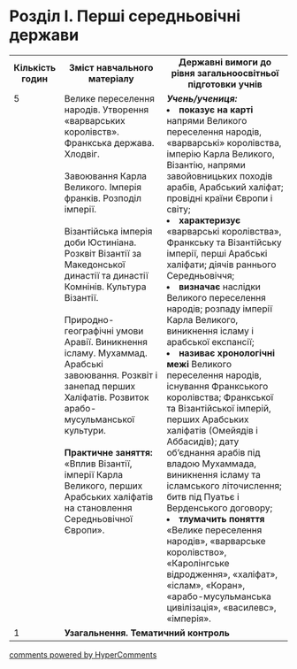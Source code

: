 <div id="hypercomments_widget" class="js-hypercomments-widget invisible"></div>

# Розділ І. Перші середньовічні держави

<table>
  <tr>
    <td width="10%" align="center"><b>Кількість годин</b></td>  
    <td width="40%" align="center"><b>Зміст навчального матеріалу</b></td>
    <td width="50%" align="center"><b>Державні вимоги  до рівня загальноосвітньої підготовки учнів</b></td>
  </tr>
  <tr>
<td width="10%" style="vertical-align:top !important;">5</td>
    <td width="40%" style="vertical-align:top !important;">
Велике переселення народів. Утворення «варварських королівств». Франкська держава. Хлодвіг.<br>
<br>
Завоювання Карла Великого. Імперія франків. Розподіл імперії.<br>
<br>
Візантійська імперія доби Юстиніана. Розквіт Візантії за Македонської династії та династії Комнінів. Культура Візантії.<br>
<br>
Природно-географічні умови Аравії. Виникнення ісламу. Мухаммад. Арабські завоювання. Розквіт і занепад перших Халіфатів. Розвиток арабо-мусульманської культури.<br>
<br>
<b>Практичне заняття:</b><br>
«Вплив Візантії, імперії Карла Великого, перших Арабських халіфатів на становлення Середньовічної Європи».
</td>
    <td width="50%" style="vertical-align:top !important;">
<i><b>Учень/учениця:</b></i><br>
<li><b>показує на карті</b> напрями Великого переселення народів, «варварські» королівства, імперію Карла Великого, Візантію, напрями завойовницьких походів арабів, Арабський халіфат; провідні країни Європи і світу;</li>
<li><b>характеризує</b> «варварські королівства», Франкську та Візантійську імперії, перші Арабські халіфати; діячів раннього Середньовіччя;</li>
<li><b>визначає</b> наслідки Великого переселення народів; розпаду імперії Карла Великого, виникнення ісламу і арабської експансії;</li>
<li><b>називає хронологічні межі</b> Великого переселення народів, існування Франкського королівства; Франкської та Візантійської імперій, перших Арабських халіфатів (Омейядів і Аббасидів); дату об’єднання арабів під владою Мухаммада, виникнення ісламу та ісламського літочислення; битв під Пуатьє і Верденського договору;</li>
<li><b>тлумачить поняття</b> «Велике переселення народів», «варварське королівство», «Каролінгське відродження», «халіфат», «іслам», «Коран», «арабо-мусульманська цивілізація», «василевс», «імперія».</li>
</td>
  </tr>
<tr>
<td width="10%" style="vertical-align:top !important;">1</td>
<td colspan="2" style="vertical-align:top !important;"><b>Узагальнення. Тематичний контроль</b></td>
</tr>
</table>

<div class="js-hypercomments-container">
<a href="http://hypercomments.com" class="hc-link" title="comments widget">comments powered by HyperComments</a>
</div>